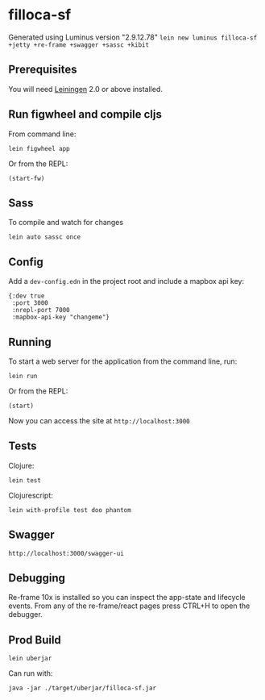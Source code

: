 # filloca-sf

Generated using Luminus version "2.9.12.78" `lein new luminus filloca-sf +jetty +re-frame +swagger +sassc +kibit`

## Prerequisites

You will need [Leiningen][1] 2.0 or above installed.

[1]: https://github.com/technomancy/leiningen

## Run figwheel and compile cljs
From command line:

    lein figwheel app
 
Or from the REPL:

    (start-fw)

## Sass
To compile and watch for changes
    
    lein auto sassc once

## Config
Add a `dev-config.edn` in the project root and include a mapbox api key:

    {:dev true
     :port 3000
     :nrepl-port 7000
     :mapbox-api-key "changeme"}

## Running
To start a web server for the application from the command line, run:

    lein run 

Or from the REPL:

    (start)
    
Now you can access the site at `http://localhost:3000`

## Tests
Clojure:

    lein test
    
Clojurescript:

    lein with-profile test doo phantom

## Swagger

    http://localhost:3000/swagger-ui

## Debugging
Re-frame 10x is installed so you can inspect the app-state and lifecycle events.
From any of the re-frame/react pages press CTRL+H to open the debugger.

## Prod Build

    lein uberjar  
    
Can run with:

    java -jar ./target/uberjar/filloca-sf.jar
    
